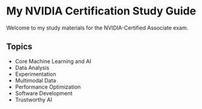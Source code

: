 # My NVIDIA Certification Study Guide

Welcome to my study materials for the NVIDIA-Certified Associate exam.

## Topics
- Core Machine Learning and AI
- Data Analysis
- Experimentation
- Multimodal Data
- Performance Optimization
- Software Development
- Trustworthy AI

